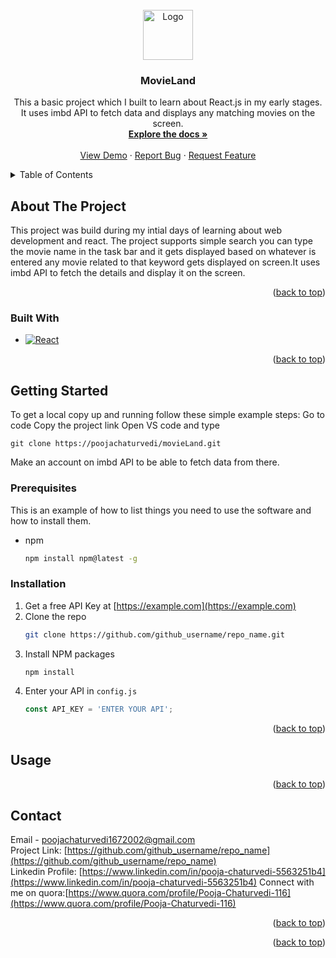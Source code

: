 <!-- PROJECT LOGO -->
<br />
<div align="center">
  <a href="https://github.com/poojachaturvedi/movieLand">
    <img src="images/logo.png" alt="Logo" width="80" height="80">
  </a>

<h3 align="center">MovieLand</h3>

  <p align="center">
    This a basic project which I built to learn about React.js in my early stages. It uses imbd API to fetch data and displays any matching movies on the screen. 
    <br />
    <a href="https://github.com/poojachaturvedi/movieLand"><strong>Explore the docs »</strong></a>
    <br />
    <br />
    <a href="https://github.com/poojachaturvedi/movieLand">View Demo</a>
    ·
    <a href="https://github.com/poojachaturvedi/movieLand/issues">Report Bug</a>
    ·
    <a href="https://github.com/poojachaturvedi/movieLand/issues">Request Feature</a>
  </p>
</div>



<!-- TABLE OF CONTENTS -->
<details>
  <summary>Table of Contents</summary>
  <ol>
    <li>
      <a href="#about-the-project">About The Project</a>
      <ul>
        <li><a href="#built-with">Built With</a></li>
      </ul>
    </li>
    <li>
      <a href="#getting-started">Getting Started</a>
      <ul>
        <li><a href="#prerequisites">Prerequisites</a></li>
        <li><a href="#installation">Installation</a></li>
      </ul>
    </li>
    <li><a href="#usage">Usage</a></li>
    <li><a href="#roadmap">Roadmap</a></li>
    <li><a href="#contributing">Contributing</a></li>
    <li><a href="#license">License</a></li>
    <li><a href="#contact">Contact</a></li>
    <li><a href="#acknowledgments">Acknowledgments</a></li>
  </ol>
</details>



<!-- ABOUT THE PROJECT -->
## About The Project

This project was build during my intial days of learning about web development and react. The project supports simple search you can type the movie name in the task bar and it gets displayed based on whatever is entered any movie related to that keyword gets displayed on screen.It uses imbd API to fetch the details and display it on the screen.



<p align="right">(<a href="#readme-top">back to top</a>)</p>



### Built With


* [![React][React.js]][React-url]


<p align="right">(<a href="#readme-top">back to top</a>)</p>



<!-- GETTING STARTED -->
## Getting Started


To get a local copy up and running follow these simple example steps:
Go to code 
Copy the project link 
Open VS code and type 

```
git clone https://poojachaturvedi/movieLand.git
```
Make an account on imbd API to be able to fetch data from there.


### Prerequisites

This is an example of how to list things you need to use the software and how to install them.

* npm
  ```sh
  npm install npm@latest -g
  ```

### Installation

1. Get a free API Key at [https://example.com](https://example.com)
2. Clone the repo
   ```sh
   git clone https://github.com/github_username/repo_name.git
   ```
3. Install NPM packages
   ```sh
   npm install
   ```
4. Enter your API in `config.js`
   ```js
   const API_KEY = 'ENTER YOUR API';
   ```

<p align="right">(<a href="#readme-top">back to top</a>)</p>



<!-- USAGE EXAMPLES -->
## Usage



<p align="right">(<a href="#readme-top">back to top</a>)</p>



<!-- CONTACT -->
## Contact


Email - poojachaturvedi1672002@gmail.com
<br>
Project Link: [https://github.com/github_username/repo_name](https://github.com/github_username/repo_name)
<br>
Linkedin Profile: [https://www.linkedin.com/in/pooja-chaturvedi-5563251b4](https://www.linkedin.com/in/pooja-chaturvedi-5563251b4)
Connect with me on quora:[https://www.quora.com/profile/Pooja-Chaturvedi-116](https://www.quora.com/profile/Pooja-Chaturvedi-116)


<p align="right">(<a href="#readme-top">back to top</a>)</p>



<!-- ACKNOWLEDGMENTS -->


<p align="right">(<a href="#readme-top">back to top</a>)</p>



<!-- MARKDOWN LINKS & IMAGES -->

[React.js]: https://img.shields.io/badge/React-20232A?style=for-the-badge&logo=react&logoColor=61DAFB
[React-url]: https://reactjs.org/

